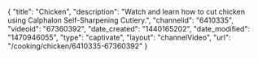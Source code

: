{
    "title": "Chicken",
    "description": "Watch and learn how to cut chicken using Calphalon Self-Sharpening Cutlery.",
    "channelid": "6410335",
    "videoid": "67360392",
    "date_created": "1440165202",
    "date_modified": "1470946055",
    "type": "captivate",
    "layout": "channelVideo",
    "url": "\/cooking\/chicken\/6410335-67360392"
}